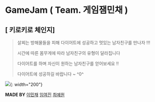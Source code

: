 # GameJam ( Team. 게임잼민채 )

[ 키로키로 체인지]
------------------

> 살찌는 방해물들을 피해 다이어트에 성공하고
> 멋있는 남자친구를 만나자 !!!
>
> 시간에 따른 몸무게에 따라 남자친구의 유형이 달라집니다
> 
> 다이어트를 하며 자신이 원하는 남자친구를 얻어보세요 !! 
> 
> 다이어트에 성공하길 바랍니다 ~ ^0^

![](https://user-images.githubusercontent.com/98925762/200310201-0eede562-0267-4c44-b933-efa17d7a8a66.png){: width="200"}








**MADE BY**
 [이민채](https://github.com/minchae123)
 [임여진](https://github.com/ye0jin)
 [최예원](https://github.com/Choiyewon1112)
